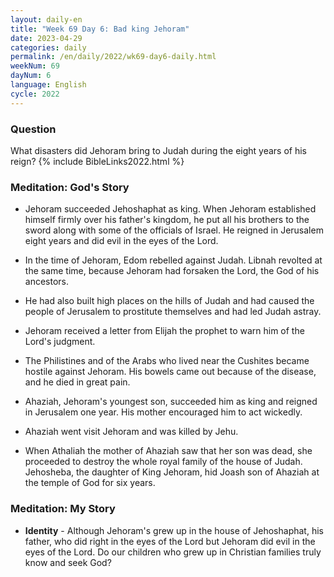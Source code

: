 ```yaml
---
layout: daily-en
title: "Week 69 Day 6: Bad king Jehoram"
date: 2023-04-29
categories: daily
permalink: /en/daily/2022/wk69-day6-daily.html
weekNum: 69
dayNum: 6
language: English
cycle: 2022
---
```

### Question     
What disasters did Jehoram bring to Judah during the eight years of his reign?
{% include BibleLinks2022.html %} 

### Meditation: God's Story   
+ Jehoram succeeded Jehoshaphat as king. When Jehoram established himself firmly over his father's kingdom, he put all his brothers to the sword along with some of the officials of Israel. He reigned in Jerusalem eight years and did evil in the eyes of the Lord. 

+ In the time of Jehoram, Edom rebelled against Judah. Libnah revolted at the same time, because Jehoram had forsaken the Lord, the God of his ancestors. 

+ He had also built high places on the hills of Judah and had caused the people of Jerusalem to prostitute themselves and had led Judah astray. 

+ Jehoram received a letter from Elijah the prophet to warn him of the Lord's judgment. 

+ The Philistines and of the Arabs who lived near the Cushites became hostile against Jehoram. His bowels came out because of the disease, and he died in great pain. 

+ Ahaziah, Jehoram's youngest son, succeeded him as king and reigned in Jerusalem one year. His mother encouraged him to act wickedly. 

+ Ahaziah went visit Jehoram and was killed by Jehu. 

+ When Athaliah the mother of Ahaziah saw that her son was dead, she proceeded to destroy the whole royal family of the house of Judah. Jehosheba, the daughter of King Jehoram, hid Joash son of Ahaziah at the temple of God for six years. 

### Meditation: My Story   
+ **Identity** - Although Jehoram's grew up in the house of Jehoshaphat, his father, who did right in the eyes of the Lord but Jehoram did evil in the eyes of the Lord. Do our children who grew up in Christian families truly know and seek God? 
